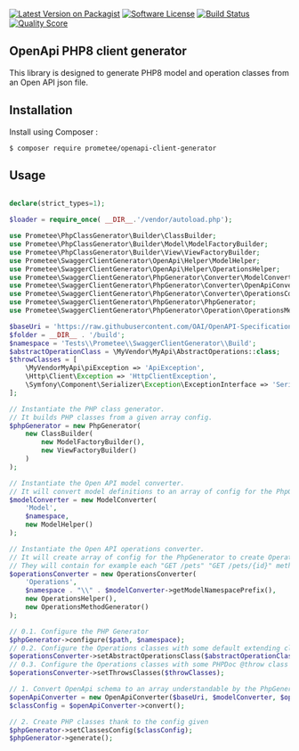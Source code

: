 [![Latest Version on Packagist][ico-version]][link-packagist]
[![Software License][ico-license]](LICENSE)
[![Build Status][ico-github-actions]][link-github-actions]
[![Quality Score][ico-code-quality]][link-code-quality]

## OpenApi PHP8 client generator

This library is designed to generate PHP8 model and operation classes from an Open API json file.

## Installation

Install using Composer :

```
$ composer require prometee/openapi-client-generator
```

## Usage

```php

declare(strict_types=1);

$loader = require_once( __DIR__.'/vendor/autoload.php');

use Prometee\PhpClassGenerator\Builder\ClassBuilder;
use Prometee\PhpClassGenerator\Builder\Model\ModelFactoryBuilder;
use Prometee\PhpClassGenerator\Builder\View\ViewFactoryBuilder;
use Prometee\SwaggerClientGenerator\OpenApi\Helper\ModelHelper;
use Prometee\SwaggerClientGenerator\OpenApi\Helper\OperationsHelper;
use Prometee\SwaggerClientGenerator\PhpGenerator\Converter\ModelConverter;
use Prometee\SwaggerClientGenerator\PhpGenerator\Converter\OpenApiConverter;
use Prometee\SwaggerClientGenerator\PhpGenerator\Converter\OperationsConverter;
use Prometee\SwaggerClientGenerator\PhpGenerator\PhpGenerator;
use Prometee\SwaggerClientGenerator\PhpGenerator\Operation\OperationsMethodGenerator;

$baseUri = 'https://raw.githubusercontent.com/OAI/OpenAPI-Specification/main/examples/v3.0/petstore-expanded.json';
$folder = __DIR__ . '/build';
$namespace = 'Tests\\Prometee\\SwaggerClientGenerator\\Build';
$abstractOperationClass = \MyVendor\MyApi\AbstractOperations::class;
$throwClasses = [
    \MyVendorMyApi\piException => 'ApiException',
    \Http\Client\Exception => 'HttpClientException',
    \Symfony\Component\Serializer\Exception\ExceptionInterface => 'SerializerExceptionInterface',
];

// Instantiate the PHP class generator.
// It builds PHP classes from a given array config.
$phpGenerator = new PhpGenerator(
    new ClassBuilder(
        new ModelFactoryBuilder(),
        new ViewFactoryBuilder()
    )
);

// Instantiate the Open API model converter.
// It will convert model definitions to an array of config for the PhpGenerator.
$modelConverter = new ModelConverter(
    'Model',
    $namespace,
    new ModelHelper()
);

// Instantiate the Open API operations converter.
// It will create array of config for the PhpGenerator to create Operations classes.
// They will contain for example each "GET /pets" "GET /pets/{id}" methods to query the API. 
$operationsConverter = new OperationsConverter(
    'Operations',
    $namespace . "\\" . $modelConverter->getModelNamespacePrefix(),
    new OperationsHelper(),
    new OperationsMethodGenerator()
);

// 0.1. Configure the PHP Generator
$phpGenerator->configure($path, $namespace);
// 0.2. Configure the Operations classes with some default extending class
$operationsConverter->setAbstractOperationsClass($abstractOperationClass);
// 0.3. Configure the Operations classes with some PHPDoc @throw class on each generated methods
$operationsConverter->setThrowsClasses($throwClasses);

// 1. Convert OpenApi schema to an array understandable by the PhpGenerator
$openApiConverter = new OpenApiConverter($baseUri, $modelConverter, $operationsConverter);
$classConfig = $openApiConverter->convert();

// 2. Create PHP classes thank to the config given
$phpGenerator->setClassesConfig($classConfig);
$phpGenerator->generate();

```

[ico-version]: https://img.shields.io/packagist/v/Prometee/openapi-client-generator.svg?style=flat-square
[ico-license]: https://img.shields.io/badge/license-MIT-brightgreen.svg?style=flat-square
[ico-github-actions]: https://github.com/Prometee/openapi-client-generator/workflows/Build/badge.svg
[ico-code-quality]: https://img.shields.io/scrutinizer/g/Prometee/openapi-client-generator.svg?style=flat-square

[link-packagist]: https://packagist.org/packages/Prometee/openapi-client-generator
[link-github-actions]: https://github.com/Prometee/openapi-client-generator/actions?query=workflow%3A"Build"
[link-code-quality]: https://scrutinizer-ci.com/g/Prometee/openapi-client-generator
